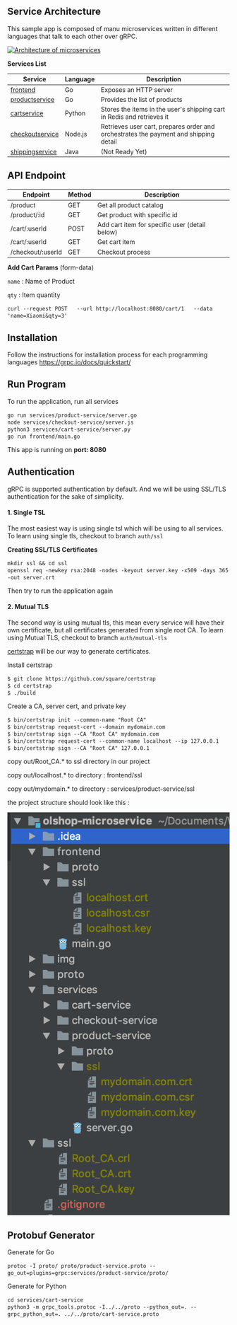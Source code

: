 ## Service Architecture
This sample app is composed of manu microservices written in different languages that talk to each other over gRPC.

[![Architecture of
microservices](./img/architecture-diagram.png)](./img/architecture-diagram.png)

**Services List**

| Service | Language | Description |
|---------|----------|-------------|
|[frontend](./frontend) | Go | Exposes an HTTP server |
|[productservice](./services/product-service) | Go | Provides the list of products |
|[cartservice](./services/cart-service) | Python | Stores the items in the user's shipping cart in Redis and retrieves it |
|[checkoutservice](./services/checkout-service) | Node.js | Retrieves user cart, prepares order and orchestrates the payment and shipping detail |
|[shippingservice](./services) | Java | (Not Ready Yet) |


## API Endpoint
| Endpoint | Method | Description |
|---------|----------|-------------|
| /product | GET | Get all product catalog |
| /product/:id | GET | Get product with specific id |
| /cart/:userId | POST | Add cart item for specific user (detail below) |
| /cart/:userId | GET | Get cart item |
| /checkout/:userId | GET | Checkout process |


**Add Cart Params** (form-data)


`name`  : Name of Product

`qty`   : Item quantity

```
curl --request POST   --url http://localhost:8080/cart/1   --data 'name=Xiaomi&qty=3'
```


## Installation
Follow the instructions for installation process for each programming languages  https://grpc.io/docs/quickstart/


## Run Program
To run the application, run all services
```$xslt
go run services/product-service/server.go
node services/checkout-service/server.js
python3 services/cart-service/server.py
go run frontend/main.go
```
This app is running on **port: 8080**

## Authentication
gRPC is supported authentication by default. And we will be using SSL/TLS authentication for the sake of simplicity.

#### 1. Single TSL
The most easiest way is using single tsl which will be using to all services. 
To learn using single tls, checkout to branch `auth/ssl`

**Creating SSL/TLS Certificates**
```$xslt
mkdir ssl && cd ssl
openssl req -newkey rsa:2048 -nodes -keyout server.key -x509 -days 365 -out server.crt
```

Then try to run the application again

#### 2. Mutual TLS
The second way is using mutual tls, this mean every service will have their own certificate, but all certificates 
generated  from single root CA.
To learn using Mutual TLS, checkout to branch `auth/mutual-tls`

[certstrap](https://github.com/square/certstrap) will be our way to generate certificates. 

Install certstrap
```$xslt
$ git clone https://github.com/square/certstrap
$ cd certstrap
$ ./build
``` 

Create a CA, server cert, and private key
```$xslt
$ bin/certstrap init --common-name "Root CA"
$ bin/certstrap request-cert --domain mydomain.com
$ bin/certstrap sign --CA "Root CA" mydomain.com
$ bin/certstrap request-cert --common-name localhost --ip 127.0.0.1 
$ bin/certstrap sign --CA "Root CA" 127.0.0.1
```

copy out/Root_CA.* to ssl directory in our project

copy out/localhost.* to directory : frontend/ssl

copy out/mydomain.* to directory : services/product-service/ssl

the project structure should look like this :

[![ssl project structure](img/mutual-tls_project_structure.png)](./img/mutual-tls_project_structure.png)


## Protobuf Generator

Generate for Go
```$xslt
protoc -I proto/ proto/product-service.proto --go_out=plugins=grpc:services/product-service/proto/
```



Generate for Python
```$xslt
cd services/cart-service
python3 -m grpc_tools.protoc -I../../proto --python_out=. --grpc_python_out=. ../../proto/cart-service.proto
```
